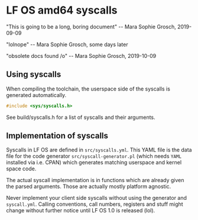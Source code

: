 # LF OS amd64 syscalls

"This is going to be a long, boring document" -- Mara Sophie Grosch, 2019-09-09

"lolnope" -- Mara Sophie Grosch, some days later

"obsolete docs found /o\" -- Mara Sophie Grosch, 2019-10-09


## Using syscalls

When compiling the toolchain, the userspace side of the syscalls is generated automatically.

```c
#include <sys/syscalls.h>
```

See build/syscalls.h for a list of syscalls and their arguments.


## Implementation of syscalls

Syscalls in LF OS are defined in `src/syscalls.yml`. This YAML file is the data file for the code generator
`src/syscall-generator.pl` (which needs `YAML` installed via i.e. CPAN) which generates matching userspace
and kernel space code.

The actual syscall implementation is in functions which are already given the parsed arguments. Those are
actually mostly platform agnostic.

Never implement your client side syscalls without using the generator and `syscall.yml`. Calling conventions,
call numbers, registers and stuff might change without further notice until LF OS 1.0 is released (lol).

